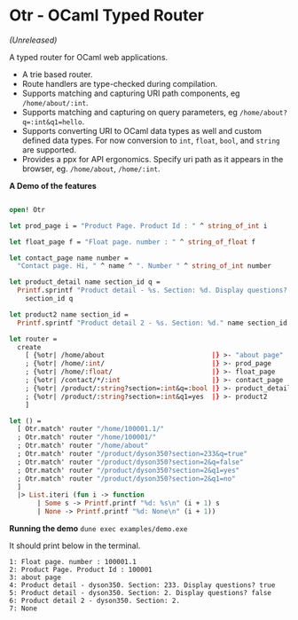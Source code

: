 # Otr - OCaml Typed Router 
*(Unreleased)*

A typed router for OCaml web applications. 

- A trie based router.
- Route handlers are type-checked during compilation.
- Supports matching and capturing URI path components, eg `/home/about/:int`.
- Supports matching and capturing on query parameters, eg `/home/about?q=:int&q1=hello`.
- Supports converting URI to OCaml data types as well and custom defined data types. For now conversion to `int`, `float`, `bool`, and `string` are supported. 
- Provides a ppx for API ergonomics. Specify uri path as it appears in the browser, eg. `/home/about`, `/home/:int`.

__A Demo of the features__

```ocaml

open! Otr

let prod_page i = "Product Page. Product Id : " ^ string_of_int i

let float_page f = "Float page. number : " ^ string_of_float f

let contact_page name number =
  "Contact page. Hi, " ^ name ^ ". Number " ^ string_of_int number

let product_detail name section_id q =
  Printf.sprintf "Product detail - %s. Section: %d. Display questions? %b" name
    section_id q

let product2 name section_id =
  Printf.sprintf "Product detail 2 - %s. Section: %d." name section_id

let router =
  create
    [ {%otr| /home/about                           |} >- "about page"
    ; {%otr| /home/:int/                           |} >- prod_page
    ; {%otr| /home/:float/                         |} >- float_page
    ; {%otr| /contact/*/:int                       |} >- contact_page
    ; {%otr| /product/:string?section=:int&q=:bool |} >- product_detail
    ; {%otr| /product/:string?section=:int&q1=yes  |} >- product2
    ]

let () =
  [ Otr.match' router "/home/100001.1/"
  ; Otr.match' router "/home/100001/"
  ; Otr.match' router "/home/about"
  ; Otr.match' router "/product/dyson350?section=233&q=true"
  ; Otr.match' router "/product/dyson350?section=2&q=false"
  ; Otr.match' router "/product/dyson350?section=2&q1=yes"
  ; Otr.match' router "/product/dyson350?section=2&q1=no"
  ]
  |> List.iteri (fun i -> function
       | Some s -> Printf.printf "%d: %s\n" (i + 1) s
       | None -> Printf.printf "%d: None\n" (i + 1))
```
__Running the demo__
```dune exec examples/demo.exe```

It should print below in the terminal.
```
1: Float page. number : 100001.1
2: Product Page. Product Id : 100001
3: about page
4: Product detail - dyson350. Section: 233. Display questions? true
5: Product detail - dyson350. Section: 2. Display questions? false
6: Product detail 2 - dyson350. Section: 2.
7: None

```
